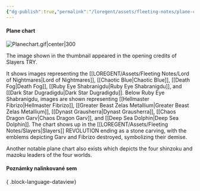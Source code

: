 ```yaml
---
{"dg-publish":true,"permalink":"/loregent/assets/fleeting-notes/plane-chart/"}
---
```



#### Plane chart

![Planechart.gif|center|300](/img/user/LOREGENT/Assets/Files/IMG/Planechart.gif)

The image shown in the thumbnail appeared in the opening credits of Slayers TRY.

It shows images representing the [[LOREGENT/Assets/Fleeting Notes/Lord of Nightmares\|Lord of Nightmares]], [[Chaotic Blue\|Chaotic Blue]], [[Death Fog\|Death Fog]], [[Ruby Eye Shabranigdu\|Ruby Eye Shabranigdu]], and [[Dark Star Dugradigdu\|Dark Star Dugradigdu]]. Below Ruby Eye Shabranigdu, images are shown representing [[Hellmaster Fibrizo\|Hellmaster Fibrizo]], [[Greater Beast Zelas Metallium\|Greater Beast Zelas Metallium]], [[Dynast Grausherra\|Dynast Grausherra]], [[Chaos Dragon Garv\|Chaos Dragon Garv]], and [[Deep Sea Dolphin\|Deep Sea Dolphin]]. The chart shows up in the [[LOREGENT/Assets/Fleeting Notes/Slayers\|Slayers]] REVOLUTION ending as a stone carving, with the emblems depicting Garv and Fibrizo destroyed, symbolizing their demise.

Another notable plane chart also exists which depicts the four shinzoku and mazoku leaders of the four worlds.


#### Poznámky nalinkované sem


{ .block-language-dataview}
